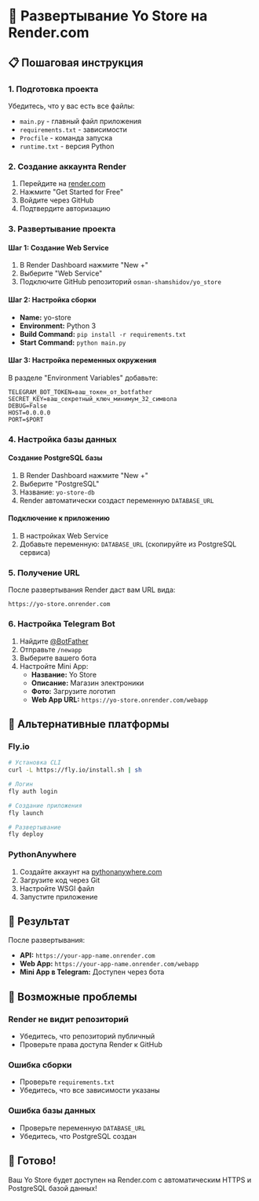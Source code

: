 # 🚀 Развертывание Yo Store на Render.com

## 📋 Пошаговая инструкция

### 1. Подготовка проекта

Убедитесь, что у вас есть все файлы:
- `main.py` - главный файл приложения
- `requirements.txt` - зависимости
- `Procfile` - команда запуска
- `runtime.txt` - версия Python

### 2. Создание аккаунта Render

1. Перейдите на [render.com](https://render.com)
2. Нажмите "Get Started for Free"
3. Войдите через GitHub
4. Подтвердите авторизацию

### 3. Развертывание проекта

#### Шаг 1: Создание Web Service
1. В Render Dashboard нажмите "New +"
2. Выберите "Web Service"
3. Подключите GitHub репозиторий `osman-shamshidov/yo_store`

#### Шаг 2: Настройка сборки
- **Name:** yo-store
- **Environment:** Python 3
- **Build Command:** `pip install -r requirements.txt`
- **Start Command:** `python main.py`

#### Шаг 3: Настройка переменных окружения
В разделе "Environment Variables" добавьте:
```
TELEGRAM_BOT_TOKEN=ваш_токен_от_botfather
SECRET_KEY=ваш_секретный_ключ_минимум_32_символа
DEBUG=False
HOST=0.0.0.0
PORT=$PORT
```

### 4. Настройка базы данных

#### Создание PostgreSQL базы
1. В Render Dashboard нажмите "New +"
2. Выберите "PostgreSQL"
3. Название: `yo-store-db`
4. Render автоматически создаст переменную `DATABASE_URL`

#### Подключение к приложению
1. В настройках Web Service
2. Добавьте переменную: `DATABASE_URL` (скопируйте из PostgreSQL сервиса)

### 5. Получение URL

После развертывания Render даст вам URL вида:
```
https://yo-store.onrender.com
```

### 6. Настройка Telegram Bot

1. Найдите [@BotFather](https://t.me/botfather)
2. Отправьте `/newapp`
3. Выберите вашего бота
4. Настройте Mini App:
   - **Название:** Yo Store
   - **Описание:** Магазин электроники
   - **Фото:** Загрузите логотип
   - **Web App URL:** `https://yo-store.onrender.com/webapp`

## 🔧 Альтернативные платформы

### Fly.io
```bash
# Установка CLI
curl -L https://fly.io/install.sh | sh

# Логин
fly auth login

# Создание приложения
fly launch

# Развертывание
fly deploy
```

### PythonAnywhere
1. Создайте аккаунт на [pythonanywhere.com](https://pythonanywhere.com)
2. Загрузите код через Git
3. Настройте WSGI файл
4. Запустите приложение

## 📱 Результат

После развертывания:
- **API:** `https://your-app-name.onrender.com`
- **Web App:** `https://your-app-name.onrender.com/webapp`
- **Mini App в Telegram:** Доступен через бота

## 🚨 Возможные проблемы

### Render не видит репозиторий
- Убедитесь, что репозиторий публичный
- Проверьте права доступа Render к GitHub

### Ошибка сборки
- Проверьте `requirements.txt`
- Убедитесь, что все зависимости указаны

### Ошибка базы данных
- Проверьте переменную `DATABASE_URL`
- Убедитесь, что PostgreSQL создан

## 🎉 Готово!

Ваш Yo Store будет доступен на Render.com с автоматическим HTTPS и PostgreSQL базой данных!
